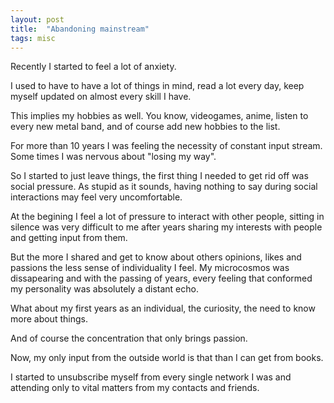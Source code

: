 ```yaml
---
layout: post
title:  "Abandoning mainstream"
tags: misc
---
```


Recently I started to feel a lot of anxiety.

I used to have to have a lot of things in mind, read a lot every day, keep myself updated on
almost every skill I have.

This implies my hobbies as well. You know, videogames, anime, listen to every new metal band,
and of course add new hobbies to the list.

For more than 10 years I was feeling the necessity of constant input stream. Some times I was
nervous about "losing my way". 

So I started to just leave things, the first thing I needed to get rid off was social pressure.
As stupid as it sounds, having nothing to say during social interactions may feel very 
uncomfortable.

At the begining I feel a lot of pressure to interact with other people, sitting in silence
was very difficult to me after years sharing my interests with people and getting input
from them.

But the more I shared and get to know about others opinions, likes and passions the less sense
of individuality I feel. My microcosmos was dissapearing and with the passing of years,
every feeling that conformed my personality was absolutely a distant echo.

What about my first years as an individual, the curiosity, the need to know more about things.

And of course the concentration that only brings passion.

Now, my only input from the outside world is that than I can get from books.

I started to unsubscribe myself from every single network I was and attending only to vital
matters from my contacts and friends.